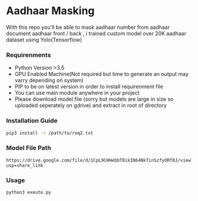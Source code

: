 # Aadhaar Masking

With this repo you'll be able to mask aadhaar number from aadhaar document aadhaar front / back , i trained custom model over 20K aadhaar dataset using Yolo(Tensorflow)

### Requirenments 
 - Python Version >3.5 
 - GPU Enabled Machine(Not required but time to generate an output may varry depending on system)
 - PIP to be on latest version in order to install requirenment file 
 - You can use main module anywhere in your project
 - Please download model file (sorry but models are large in size so uploaded seperately on gdrive) and extract in root of directory

### Installation Guide
```bash
pip3 install -r /path/to/req2.txt
```
### Model File Path
```
https://drive.google.com/file/d/1CpL9CHHebbT8ikIN64NkTinSzfyORf8J/view?usp=share_link
```
### Usage
```
python3 exeute.py 
```



